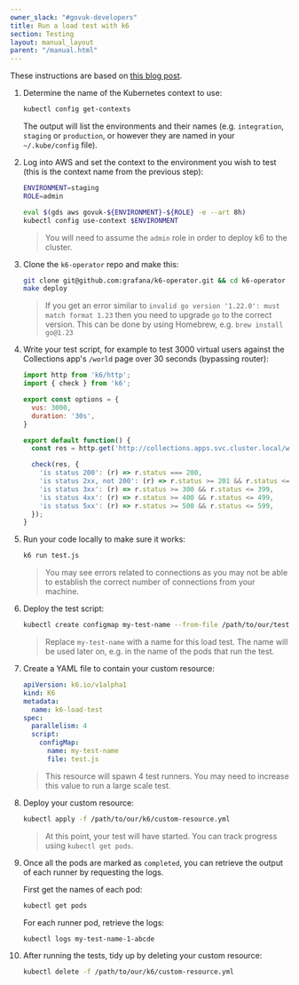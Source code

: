 ```yaml
---
owner_slack: "#govuk-developers"
title: Run a load test with k6
section: Testing
layout: manual_layout
parent: "/manual.html"
---
```


These instructions are based on [this blog post](https://grafana.com/blog/2022/06/23/running-distributed-load-tests-on-kubernetes/).

1. Determine the name of the Kubernetes context to use:

    ```sh
    kubectl config get-contexts
    ```

    The output will list the environments and their names (e.g. `integration`, `staging` or `production`, or however they are named in your `~/.kube/config` file).

1. Log into AWS and set the context to the environment you wish to test (this is the context name from the previous step):

    ```sh
    ENVIRONMENT=staging
    ROLE=admin

    eval $(gds aws govuk-${ENVIRONMENT}-${ROLE} -e --art 8h)
    kubectl config use-context $ENVIRONMENT
    ```

    > You will need to assume the `admin` role in order to deploy k6 to the cluster.

1. Clone the `k6-operator` repo and make this:

    ```sh
    git clone git@github.com:grafana/k6-operator.git && cd k6-operator
    make deploy
    ```

    > If you get an error similar to `invalid go version '1.22.0': must match format 1.23` then you need to upgrade `go` to the correct version.
    > This can be done by using Homebrew, e.g. `brew install go@1.23`

1. Write your test script, for example to test 3000 virtual users against the Collections app's `/world` page over 30 seconds (bypassing router):

    ```javascript
    import http from 'k6/http';
    import { check } from 'k6';

    export const options = {
      vus: 3000,
      duration: '30s',
    }

    export default function() {
      const res = http.get('http://collections.apps.svc.cluster.local/world');

      check(res, {
        'is status 200': (r) => r.status === 200,
        'is status 2xx, not 200': (r) => r.status >= 201 && r.status <= 299,
        'is status 3xx': (r) => r.status >= 300 && r.status <= 399,
        'is status 4xx': (r) => r.status >= 400 && r.status <= 499,
        'is status 5xx': (r) => r.status >= 500 && r.status <= 599,
      });
    }
    ```

1. Run your code locally to make sure it works:

    ```sh
    k6 run test.js
    ```

    > You may see errors related to connections as you may not be able to establish the correct number of connections from your machine.

1. Deploy the test script:

    ```sh
    kubectl create configmap my-test-name --from-file /path/to/our/test.js
    ```

    > Replace `my-test-name` with a name for this load test. The name will be used later on, e.g. in the name of the pods that run the test.

1. Create a YAML file to contain your custom resource:

    ```yaml
    apiVersion: k6.io/v1alpha1
    kind: K6
    metadata:
      name: k6-load-test
    spec:
      parallelism: 4
      script:
        configMap:
          name: my-test-name
          file: test.js
    ```

    > This resource will spawn 4 test runners. You may need to increase this value to run a large scale test.

1. Deploy your custom resource:

    ```sh
    kubectl apply -f /path/to/our/k6/custom-resource.yml
    ```

    > At this point, your test will have started. You can track progress using `kubectl get pods`.

1. Once all the pods are marked as `completed`, you can retrieve the output of each runner by requesting the logs.

    First get the names of each pod:

    ```sh
    kubectl get pods
    ```

    For each runner pod, retrieve the logs:

    ```sh
    kubectl logs my-test-name-1-abcde
    ```

1. After running the tests, tidy up by deleting your custom resource:

    ```sh
    kubectl delete -f /path/to/our/k6/custom-resource.yml
    ```
